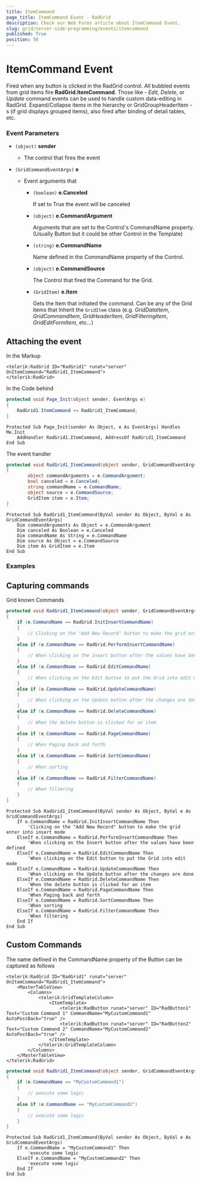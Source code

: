 ```yaml
---
title: ItemCommand
page_title: ItemCommand Event - RadGrid
description: Check our Web Forms article about ItemCommand Event.
slug: grid/server-side-programming/events/itemcommand
published: True
position: 50
---
```


# ItemCommand Event

Fired when any button is clicked in the RadGrid control. All bubbled events from grid items fire **RadGrid.ItemCommand**. Those like - *Edit*, *Delete*, or *Update* command events can be used to handle custom data-editing in RadGrid. Expand/Collapse items in the hierarchy or GridGroupHeaderItem -s (if grid displays grouped items), also fired after binding of detail tables, etc.

### Event Parameters

* `(object)` **sender**

    * The control that fires the event

* `(GridCommandEventArgs)` **e**

    * Event arguments that 

        * `(boolean)` **e.Canceled**
            
            If set to True the event will be canceled

        * `(object)` **e.CommandArgument**

            Arguments that are set to the Control's CommandName property. (Usually Button but it could be other Control in the Template)

        * `(string)` **e.CommandName**

            Name defined in the CommandName property of the Control.

        * `(object)` **e.CommandSource**

            The Control that fired the Command for the Grid.

        * `(GridItem)` **e.Item**

            Gets the Item that initiated the command. Can be any of the Grid items that Inherit the `GridItem` class (e.g. *GridDataItem*,  *GridCommandItem*, *GridHeaderItem*, *GridFilteringItem*, *GridEditFormItem*, etc...)

## Attaching the event

In the Markup

````ASP.NET
<telerik:RadGrid ID="RadGrid1" runat="server" OnItemCommand="RadGrid1_ItemCommand">
</telerik:RadGrid>
````

In the Code behind

````C#
protected void Page_Init(object sender, EventArgs e)
{
    RadGrid1.ItemCommand += RadGrid1_ItemCommand;
}
````
````VB
Protected Sub Page_Init(sender As Object, e As EventArgs) Handles Me.Init
    AddHandler RadGrid1.ItemCommand, AddressOf RadGrid1_ItemCommand
End Sub
````

The event handler

````C#
protected void RadGrid1_ItemCommand(object sender, GridCommandEventArgs e)
{
        object commandArguments = e.CommandArgument;
        bool canceled = e.Canceled;
        string commandName = e.CommandName;
        object source = e.CommandSource;
        GridItem item = e.Item;
}
````
````VB
Protected Sub RadGrid1_ItemCommand(ByVal sender As Object, ByVal e As GridCommandEventArgs)
    Dim commandArguments As Object = e.CommandArgument
    Dim canceled As Boolean = e.Canceled
    Dim commandName As String = e.CommandName
    Dim source As Object = e.CommandSource
    Dim item As GridItem = e.Item
End Sub
````

### Examples

## Capturing commands

Grid known Commands

````C#
protected void RadGrid1_ItemCommand(object sender, GridCommandEventArgs e)
{
    if (e.CommandName == RadGrid.InitInsertCommandName)
    {
        // Clicking on the "Add New Record" button to make the grid enter into insert mode
    }
    else if (e.CommandName == RadGrid.PerformInsertCommandName)
    {
        // When clicking on the Insert button after the values have been defined
    }
    else if (e.CommandName == RadGrid.EditCommandName)
    {
        // When clicking on the Edit button to put the Grid into edit mode
    }
    else if (e.CommandName == RadGrid.UpdateCommandName)
    {
        // When clicking on the Update button after the changes are done
    }
    else if (e.CommandName == RadGrid.DeleteCommandName)
    {
        // When the delete button is clicked for an item
    }
    else if (e.CommandName == RadGrid.PageCommandName)
    {
        // When Paging back and forth
    }
    else if (e.CommandName == RadGrid.SortCommandName)
    {
        // When sorting
    }
    else if (e.CommandName == RadGrid.FilterCommandName)
    {
        // When filtering
    }
}
````
````VB
Protected Sub RadGrid1_ItemCommand(ByVal sender As Object, ByVal e As GridCommandEventArgs)
    If e.CommandName = RadGrid.InitInsertCommandName Then
        'Clicking on the "Add New Record" button to make the grid enter into insert mode
    ElseIf e.CommandName = RadGrid.PerformInsertCommandName Then
        'When clicking on the Insert button after the values have been defined
    ElseIf e.CommandName = RadGrid.EditCommandName Then
        'When clicking on the Edit button to put the Grid into edit mode
    ElseIf e.CommandName = RadGrid.UpdateCommandName Then
        'When clicking on the Update button after the changes are done
    ElseIf e.CommandName = RadGrid.DeleteCommandName Then
        'When the delete button is clicked for an item
    ElseIf e.CommandName = RadGrid.PageCommandName Then
        'When Paging back and forth
    ElseIf e.CommandName = RadGrid.SortCommandName Then
        'When sorting
    ElseIf e.CommandName = RadGrid.FilterCommandName Then
        'When filtering
    End If
End Sub
````

## Custom Commands

The name defined in the CommandName property of the Button can be captured as follows

````ASP.NET
<telerik:RadGrid ID="RadGrid1" runat="server" OnItemCommand="RadGrid1_ItemCommand">
    <MasterTableView>
        <Columns>
            <telerik:GridTemplateColumn>
                <ItemTemplate>
                    <telerik:RadButton runat="server" ID="RadButton1" Text="Custom Command 1" CommandName="MyCustomCommand1" AutoPostBack="true" />
                    <telerik:RadButton runat="server" ID="RadButton2" Text="Custom Command 2" CommandName="MyCustomCommand2" AutoPostBack="true" />
                </ItemTemplate>
            </telerik:GridTemplateColumn>
        </Columns>
    </MasterTableView>
</telerik:RadGrid>
````

````C#
protected void RadGrid1_ItemCommand(object sender, GridCommandEventArgs e)
{
    if (e.CommandName == "MyCustomCommand1")
    {
        // execute some logic
    }
    else if (e.CommandName == "MyCustomCommand2")
    {
        // execute some logic
    }
}
````
````VB
Protected Sub RadGrid1_ItemCommand(ByVal sender As Object, ByVal e As GridCommandEventArgs)
    If e.CommandName = "MyCustomCommand1" Then
        'execute some logic
    ElseIf e.CommandName = "MyCustomCommand2" Then
        'execute some logic
    End If
End Sub
````

  

